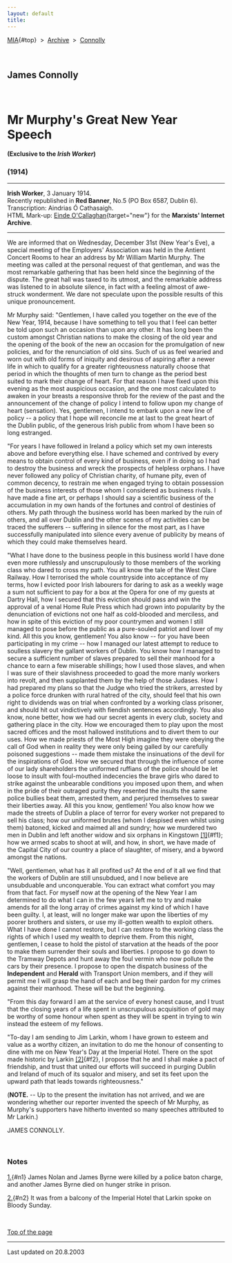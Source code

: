 ```yaml
---
layout: default
title: 
---
```

[MIA](../../../../index.htm){#top}  \> 
[Archive](../../../index.htm)  \>  [Connolly](../../index.htm)

 

## James Connolly

 

# Mr Murphy's Great New Year Speech

#### (Exclusive to the *Irish Worker*)

### (1914)

------------------------------------------------------------------------

**Irish Worker**, 3 January 1914.\
Recently republished in **Red Banner**, No.5 (PO Box 6587, Dublin 6).\
Transcription: Aindrias Ó Cathasaigh.\
HTML Mark-up: [Einde
O'Callaghan](../../../../admin/volunteers/biographies/eocallaghan.htm){target="new"}
for the **Marxists' Internet Archive**.

------------------------------------------------------------------------

We are informed that on Wednesday, December 31st (New Year's Eve), a
special meeting of the Employers' Association was held in the Antient
Concert Rooms to hear an address by Mr William Martin Murphy. The
meeting was called at the personal request of that gentleman, and was
the most remarkable gathering that has been held since the beginning of
the dispute. The great hall was taxed to its utmost, and the remarkable
address was listened to in absolute silence, in fact with a feeling
almost of awe-struck wonderment. We dare not speculate upon the possible
results of this unique pronouncement.

Mr Murphy said: "Gentlemen, I have called you together on the eve of the
New Year, 1914, because I have something to tell you that I feel can
better be told upon such an occasion than upon any other. It has long
been the custom amongst Christian nations to make the closing of the old
year and the opening of the book of the new an occasion for the
promulgation of new policies, and for the renunciation of old sins. Such
of us as feel wearied and worn out with old forms of iniquity and
desirous of aspiring after a newer life in which to qualify for a
greater righteousness naturally choose that period in which the thoughts
of men turn to change as the period best suited to mark their change of
heart. For that reason I have fixed upon this evening as the most
auspicious occasion, and the one most calculated to awaken in your
breasts a responsive throb for the review of the past and the
announcement of the change of policy I intend to follow upon my change
of heart (sensation). Yes, gentlemen, I intend to embark upon a new line
of policy -- a policy that I hope will reconcile me at last to the great
heart of the Dublin public, of the generous Irish public from whom I
have been so long estranged.

"For years I have followed in Ireland a policy which set my own
interests above and before everything else. I have schemed and contrived
by every means to obtain control of every kind of business, even if in
doing so I had to destroy the business and wreck the prospects of
helpless orphans. I have never followed any policy of Christian charity,
of humane pity, even of common decency, to restrain me when engaged
trying to obtain possession of the business interests of those whom I
considered as business rivals. I have made a fine art, or perhaps I
should say a scientific business of the accumulation in my own hands of
the fortunes and control of destinies of others. My path through the
business world has been marked by the ruin of others, and all over
Dublin and the other scenes of my activities can be traced the sufferers
-- suffering in silence for the most part, as I have successfully
manipulated into silence every avenue of publicity by means of which
they could make themselves heard.

"What I have done to the business people in this business world I have
done even more ruthlessly and unscrupulously to those members of the
working class who dared to cross my path. You all know the tale of the
West Clare Railway. How I terrorised the whole countryside into
acceptance of my terms, how I evicted poor Irish labourers for daring to
ask as a weekly wage a sum not sufficient to pay for a box at the Opera
for one of my guests at Dartry Hall, how I secured that this eviction
should pass and win the approval of a venal Home Rule Press which had
grown into popularity by the denunciation of evictions not one half as
cold-blooded and merciless, and how in spite of this eviction of my poor
countrymen and women I still managed to pose before the public as a
pure-souled patriot and lover of my kind. All this you know, gentlemen!
You also know -- for you have been participating in my crime -- how I
managed our latest attempt to reduce to soulless slavery the gallant
workers of Dublin. You know how I managed to secure a sufficient number
of slaves prepared to sell their manhood for a chance to earn a few
miserable shillings; how I used those slaves, and when I was sure of
their slavishness proceeded to goad the more manly workers into revolt,
and then supplanted them by the help of those Judases. How I had
prepared my plans so that the Judge who tried the strikers, arrested by
a police force drunken with rural hatred of the city, should feel that
his own right to dividends was on trial when confronted by a working
class prisoner, and should hit out vindictively with fiendish sentences
accordingly. You also know, none better, how we had our secret agents in
every club, society and gathering place in the city. How we encouraged
them to play upon the most sacred offices and the most hallowed
institutions and to divert them to our uses. How we made priests of the
Most High imagine they were obeying the call of God when in reality they
were only being galled by our carefully poisoned suggestions -- made
them mistake the insinuations of the devil for the inspirations of God.
How we secured that through the influence of some of our lady
shareholders the uniformed ruffians of the police should be let loose to
insult with foul-mouthed indecencies the brave girls who dared to strike
against the unbearable conditions you imposed upon them, and when in the
pride of their outraged purity they resented the insults the same police
bullies beat them, arrested them, and perjured themselves to swear their
liberties away. All this you know, gentlemen! You also know how we made
the streets of Dublin a place of terror for every worker not prepared to
sell his class; how our uniformed brutes (whom I despised even whilst
using them) batoned, kicked and maimed all and sundry; how we murdered
two men in Dublin and left another widow and six orphans in Kingstown
[\[1\]](#n1){#f1}; how we armed scabs to shoot at will, and how, in
short, we have made of the Capital City of our country a place of
slaughter, of misery, and a byword amongst the nations.

"Well, gentlemen, what has it all profited us? At the end of it all we
find that the workers of Dublin are still unsubdued, and I now believe
are unsubduable and unconquerable. You can extract what comfort you may
from that fact. For myself now at the opening of the New Year I am
determined to do what I can in the few years left me to try and make
amends for all the long array of crimes against my kind of which I have
been guilty. I, at least, will no longer make war upon the liberties of
my poorer brothers and sisters, or use my ill-gotten wealth to exploit
others. What I have done I cannot restore, but I can restore to the
working class the rights of which I used my wealth to deprive them. From
this night, gentlemen, I cease to hold the pistol of starvation at the
heads of the poor to make them surrender their souls and liberties. I
propose to go down to the Tramway Depots and hunt away the foul vermin
who now pollute the cars by their presence. I propose to open the
dispatch business of the **Independent** and **Herald** with Transport
Union members, and if they will permit me I will grasp the hand of each
and beg their pardon for my crimes against their manhood. These will be
but the beginning.

"From this day forward I am at the service of every honest cause, and I
trust that the closing years of a life spent in unscrupulous acquisition
of gold may be worthy of some honour when spent as they will be spent in
trying to win instead the esteem of my fellows.

"To-day I am sending to Jim Larkin, whom I have grown to esteem and
value as a worthy citizen, an invitation to do me the honour of
consenting to dine with me on New Year's Day at the Imperial Hotel.
There on the spot made historic by Larkin [\[2\]](#n2){#f2}, I propose
that he and I shall make a pact of friendship, and trust that united our
efforts will succeed in purging Dublin and Ireland of much of its
squalor and misery, and set its feet upon the upward path that leads
towards righteousness."

(**NOTE.** -- Up to the present the invitation has not arrived, and we
are wondering whether our reporter invented the speech of Mr Murphy, as
Murphy's supporters have hitherto invented so many speeches attributed
to Mr Larkin.)

JAMES CONNOLLY.

 

### Notes

[1.](#f1){#n1} James Nolan and James Byrne were killed by a police baton
charge, and another James Byrne died on hunger strike in prison.

[2.](#f2){#n2} It was from a balcony of the Imperial Hotel that Larkin
spoke on Bloody Sunday.

 

[Top of the page](#top)

------------------------------------------------------------------------

Last updated on 20.8.2003
